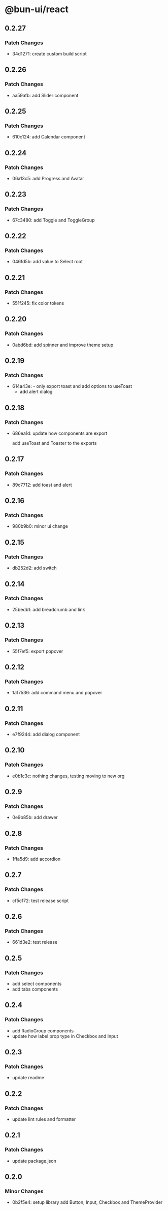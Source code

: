 # @bun-ui/react

## 0.2.27

### Patch Changes

- 34d1271: create custom build script

## 0.2.26

### Patch Changes

- aa59afb: add Slider component

## 0.2.25

### Patch Changes

- 610c124: add Calendar component

## 0.2.24

### Patch Changes

- 06a13c5: add Progress and Avatar

## 0.2.23

### Patch Changes

- 67c3480: add Toggle and ToggleGroup

## 0.2.22

### Patch Changes

- 046fd5b: add value to Select root

## 0.2.21

### Patch Changes

- 551f245: fix color tokens

## 0.2.20

### Patch Changes

- 0abd6bd: add spinner and improve theme setup

## 0.2.19

### Patch Changes

- 614a43e: - only export toast and add options to useToast
  - add alert dialog

## 0.2.18

### Patch Changes

- 686ea1d: update how components are export

  add useToast and Toaster to the exports

## 0.2.17

### Patch Changes

- 89c7712: add toast and alert

## 0.2.16

### Patch Changes

- 980b9b0: minor ui change

## 0.2.15

### Patch Changes

- db252d2: add switch

## 0.2.14

### Patch Changes

- 25bedb1: add breadcrumb and link

## 0.2.13

### Patch Changes

- 55f7ef5: export popover

## 0.2.12

### Patch Changes

- 1a17536: add command menu and popover

## 0.2.11

### Patch Changes

- e7f9244: add dialog component

## 0.2.10

### Patch Changes

- e0b1c3c: nothing changes, testing moving to new org

## 0.2.9

### Patch Changes

- 0e9b85b: add drawer

## 0.2.8

### Patch Changes

- 1ffa5d9: add accordion

## 0.2.7

### Patch Changes

- cf5c172: test release script

## 0.2.6

### Patch Changes

- 661d3e2: test release

## 0.2.5

### Patch Changes

- add select components
- add tabs components

## 0.2.4

### Patch Changes

- add RadioGroup components
- update how label prop type in Checkbox and Input

## 0.2.3

### Patch Changes

- update readme

## 0.2.2

### Patch Changes

- update lint rules and formatter

## 0.2.1

### Patch Changes

- update package.json

## 0.2.0

### Minor Changes

- 0b2f5e4: setup library add Button, Input, Checkbox and ThemeProvider
